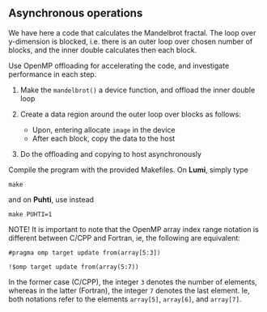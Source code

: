 ## Asynchronous operations

We have here a code that calculates the Mandelbrot fractal. The
loop over y-dimension is blocked, i.e. there is an outer loop over
chosen number of blocks, and the inner double calculates then each block.

Use OpenMP offloading for accelerating the code, and investigate performance in
each step.

1. Make the `mandelbrot()` a device function, and offload the inner double loop

2. Create a data region around the outer loop over blocks as follows:
     - Upon, entering allocate `image` in the device
     - After each block, copy the data to the host
3. Do the offloading and copying to host asynchronously

Compile the program with the provided Makefiles. On **Lumi**, simply type
```
make
```
and on **Puhti**, use instead
```
make PUHTI=1
```

NOTE! It is important to note that the OpenMP array index range notation is different between C/CPP and Fortran, ie, the following are equivalent:

```
#pragma omp target update from(array[5:3])
```
```
!$omp target update from(array(5:7))
```
In the former case (C/CPP), the integer `3` denotes the number of elements, whereas in the latter (Fortran), the integer `7` denotes the last element. Ie, both notations refer to the elements `array[5]`, `array[6]`, and `array[7]`.